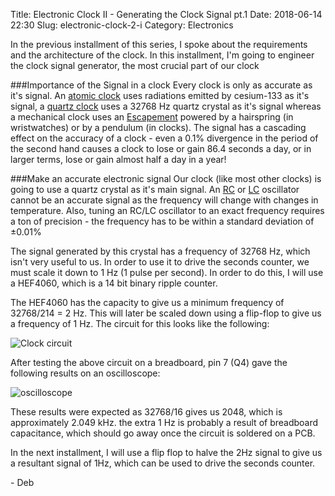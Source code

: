 Title: Electronic Clock II - Generating the Clock Signal pt.1
Date: 2018-06-14 22:30
Slug: electronic-clock-2-i
Category: Electronics

In the previous installment of this series, I spoke about the requirements and the architecture of the clock. In this installment, I'm going to engineer the clock signal generator, the most crucial part of our clock

###Importance of the Signal in a clock
Every clock is only as accurate as it's signal. An [atomic clock](https://en.wikipedia.org/wiki/Atomic_clock) uses radiations emitted by cesium-133 as it's signal, a [quartz clock](https://en.wikipedia.org/wiki/Quartz_clock) uses a 32768 Hz quartz crystal as it's signal whereas a mechanical clock uses an [Escapement](https://en.wikipedia.org/wiki/Escapement) powered by a hairspring (in wristwatches) or by a pendulum (in clocks). The signal has a cascading effect on the accuracy of a clock - even a 0.1% divergence in the period of the second hand causes a clock to lose or gain 86.4 seconds a day, or in larger terms, lose or gain almost half a day in a year!

###Make an accurate electronic signal
Our clock (like most other clocks) is going to use a quartz crystal as it's main signal. An [RC](https://en.wikipedia.org/wiki/RC_oscillator) or [LC](https://en.wikipedia.org/wiki/LC_circuit) oscillator cannot be an accurate signal as the frequency will change with changes in temperature. Also, tuning an RC/LC oscillator to an exact frequency requires a ton of precision - the frequency has to be within a standard deviation of ±0.01%

The signal generated by this crystal has a frequency of 32768 Hz, which isn't very useful to us. In order to use it to drive the seconds counter, we must scale it down to 1 Hz (1 pulse per second). In order to do this, I will use a HEF4060, which is a 14 bit binary ripple counter.

The HEF4060 has the capacity to give us a minimum frequency of 32768/214 = 2 Hz. This will later be scaled down using a flip-flop to give us a frequency of 1 Hz. The circuit for this looks like the following:

![Clock circuit]({static}res/clock_signal_schematic.png)

After testing the above circuit on a breadboard, pin 7 (Q4) gave the following results on an oscilloscope:

![oscilloscope]({static}res/pic_44_3.bmp)

These results were expected as 32768/16 gives us 2048, which is approximately 2.049 kHz. the extra 1 Hz is probably a result of breadboard capacitance, which should go away once the circuit is soldered on a PCB. 

In the next installment, I will use a flip flop to halve the 2Hz signal to give us a resultant signal of 1Hz, which can be used to drive the seconds counter.

\- Deb
